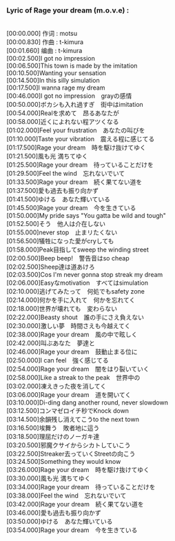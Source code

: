 <h3>Lyric of Rage your dream (m.o.v.e) :</h3><p><br>[00:00.000] 作词 : motsu
<br>[00:00.830] 作曲 : t-kimura
<br>[00:01.660] 编曲 : t-kimura
<br>[00:02.500]I got no impression
<br>[00:06.500]This town is made by the imitation
<br>[00:10.500]Wanting your sensation
<br>[00:14.500]In this silly simulation
<br>[00:17.500]I wanna rage my dream
<br>[00:46.000]I got no impression　grayの感情
<br>[00:50.000]ボカシも入れ過すぎ　街中はimitation
<br>[00:54.000]Realを求めて　昂るあなたが
<br>[00:58.000]近くによれない程アツくなる
<br>[01:02.000]Feel your frustration　あなたの叫びを
<br>[01:10.000]Taste your vibration　震える程に感じてる
<br>[01:17.500]Rage your dream　時を駆け抜けてゆく
<br>[01:21.500]風も光 満ちてゆく
<br>[01:25.500]Rage your dream　待っていることだけを
<br>[01:29.500]Feel the wind　忘れないでいて
<br>[01:33.500]Rage your dream　続く果てない道を
<br>[01:37.500]愛も過去も振り向かず
<br>[01:41.500]ゆける　あなた輝いている
<br>[01:45.500]Rage your dream　今を生きている
<br>[01:50.000]My pride says "You gatta be wild and tough"
<br>[01:52.500]そう　他人は介在しない
<br>[01:55.000]never stop　止まリたくない
<br>[01:56.500]犠牲になった愛がcryしても
<br>[01:58.000]Peak目指してsweep the winding street
<br>[02:00.500]Beep beep!　警告音はso cheap
<br>[02:02.500]Sheep達は道あけろ
<br>[02:03.500]Cos I'm never gonna stop streak my dream
<br>[02:06.000]Easyなmotivation　すべてはsimulation
<br>[02:10.000]逃げてみたって　何処でもsafety zone
<br>[02:14.000]何かを手に入れて　何かを忘れてく
<br>[02:18.000]世界が壊れても　変わらない
<br>[02:22.000]Beasty shout　誰の手にさえ負えない
<br>[02:30.000]激しい夢　時間さえも今越えてく
<br>[02:38.000]Rage your dream　風の中で眩しく
<br>[02:42.000]叫ぶあなた　夢達と
<br>[02:46.000]Rage your dream　鼓動止まる位に
<br>[02:50.000]I can feel　強く感じてる
<br>[02:54.000]Rage your dream　闇をはり裂いていく
<br>[02:58.000]Like a streak to the peak　世界中の
<br>[03:02.000]凍えきった夜を消してく
<br>[03:06.000]Rage your dream　道を開いてく
<br>[03:10.000]Di-ding dang another round, never slowdown
<br>[03:12.500]コンマゼロイチ秒でKnock down
<br>[03:14.500]余韻残し消えてこうto the next town
<br>[03:16.500]埃舞う　敗者地に這う
<br>[03:18.500]理屈だけのノーガキ達
<br>[03:20.500]邪魔クサイからシカトしていこう
<br>[03:22.500]Streaker去っていくStreetの向こう
<br>[03:24.500]Something they would know
<br>[03:26.000]Rage your dream　時を駆け抜けてゆく
<br>[03:30.000]風も光 満ちてゆく
<br>[03:34.000]Rage your dream　待っていることだけを
<br>[03:38.000]Feel the wind　忘れないでいて
<br>[03:42.000]Rage your dream　続く果てない道を
<br>[03:46.000]愛も過去も振り向かず
<br>[03:50.000]ゆける　あなた輝いている
<br>[03:54.000]Rage your dream　今を生きている
</p>